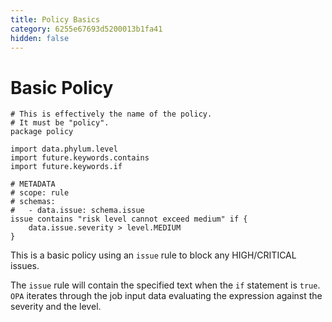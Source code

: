 ```yaml
---
title: Policy Basics
category: 6255e67693d5200013b1fa41
hidden: false
---
```


# Basic Policy

```rego
# This is effectively the name of the policy.
# It must be "policy".
package policy

import data.phylum.level
import future.keywords.contains
import future.keywords.if

# METADATA
# scope: rule
# schemas:
#   - data.issue: schema.issue
issue contains "risk level cannot exceed medium" if {
	data.issue.severity > level.MEDIUM
}
```
This is a basic policy using an `issue` rule to block any HIGH/CRITICAL issues.

The `issue` rule will contain the specified text when the `if` statement is `true`. `OPA` iterates through the job input data evaluating the expression against the severity and the level.
